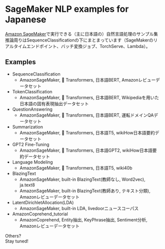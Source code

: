 # SageMaker NLP examples for Japanese

[Amazon SageMaker](https://aws.amazon.com/jp/sagemaker/)で実行できる（主に日本語の）自然言語処理のサンプル集    
推論周りはSequenceClassificationの下にまとまっています（SageMakerのリアルタイムエンドポイント、バッチ変換ジョブ、TorchServe、Lambda）。

## Examples
- SequenceClassification
  - AmazonSageMaker, 🤗 Transformers, 日本語BERT, Amazonレビューデータセット
- TokenClassification
  - AmazonSageMaker, 🤗 Transformers, 日本語BERT, Wikipediaを用いた日本語の固有表現抽出データセット
- QuestionAnswering
  - AmazonSageMaker, 🤗 Transformers, 日本語BERT, 運転ドメインQAデータセット
- Summarization
  - AmazonSageMaker, 🤗 Transformers, 日本語T5, wikiHow日本語要約データセット
- GPT2 Fine-Tuning
  - AmazonSageMaker, 🤗 Transformers, 日本語GPT2, wikiHow日本語要約データセット
- Language Modeling
  - AmazonSageMaker, 🤗 Transformers, 日本語T5, wiki40b
- BlazingText
  - AmazonSageMaker, built-in BlazingText(教師なし, Word2vec), ja.text8
  - AmazonSageMaker, built-in BlazingText(教師あり, テキスト分類), Amazonレビューデータセット
- LatentDirichletAllocation(LDA)
  - AmazonSageMaker, built-in LDA, livedoorニュースコーパス
- AmazonCoprehend_tutorial
  - AmazonCoprehend, Entity抽出, KeyPhrase抽出, Sentiment分析, Amazonレビューデータセット

Others?    
Stay tuned!
